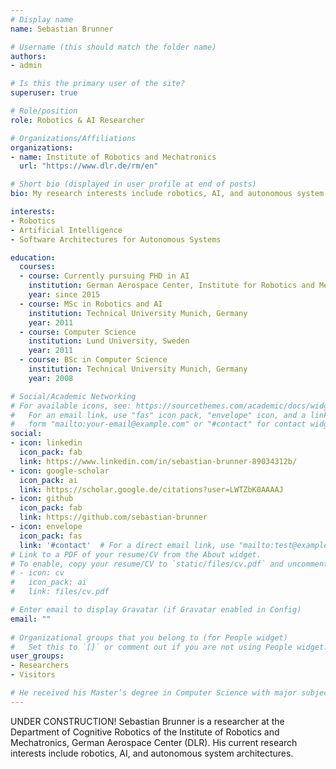 ```yaml
---
# Display name
name: Sebastian Brunner

# Username (this should match the folder name)
authors:
- admin

# Is this the primary user of the site?
superuser: true

# Role/position
role: Robotics & AI Researcher

# Organizations/Affiliations
organizations:
- name: Institute of Robotics and Mechatronics
  url: "https://www.dlr.de/rm/en"

# Short bio (displayed in user profile at end of posts)
bio: My research interests include robotics, AI, and autonomous system architectures.

interests:
- Robotics
- Artificial Intelligence
- Software Architectures for Autonomous Systems

education:
  courses:
  - course: Currently pursuing PHD in AI
    institution: German Aerospace Center, Institute for Robotics and Mechatronics
    year: since 2015
  - course: MSc in Robotics and AI
    institution: Technical University Munich, Germany
    year: 2011
  - course: Computer Science
    institution: Lund University, Sweden
    year: 2011
  - course: BSc in Computer Science
    institution: Technical University Munich, Germany
    year: 2008

# Social/Academic Networking
# For available icons, see: https://sourcethemes.com/academic/docs/widgets/#icons
#   For an email link, use "fas" icon pack, "envelope" icon, and a link in the
#   form "mailto:your-email@example.com" or "#contact" for contact widget.
social:
- icon: linkedin
  icon_pack: fab
  link: https://www.linkedin.com/in/sebastian-brunner-89034312b/
- icon: google-scholar
  icon_pack: ai
  link: https://scholar.google.de/citations?user=LWTZbK0AAAAJ
- icon: github
  icon_pack: fab
  link: https://github.com/sebastian-brunner
- icon: envelope
  icon_pack: fas
  link: '#contact'  # For a direct email link, use "mailto:test@example.org".
# Link to a PDF of your resume/CV from the About widget.
# To enable, copy your resume/CV to `static/files/cv.pdf` and uncomment the lines below.  
# - icon: cv
#   icon_pack: ai
#   link: files/cv.pdf

# Enter email to display Gravatar (if Gravatar enabled in Config)
email: ""
  
# Organizational groups that you belong to (for People widget)
#   Set this to `[]` or comment out if you are not using People widget.  
user_groups:
- Researchers
- Visitors

# He received his Master’s degree in Computer Science with major subject Artificial Intelligence and Robotics from the Technical University (TUM), Germany in 2014.
---
```


UNDER CONSTRUCTION!
Sebastian Brunner is a researcher at the Department of Cognitive Robotics of the Institute of Robotics and Mechatronics, German Aerospace Center (DLR).
His current research interests include robotics, AI, and autonomous system architectures.
